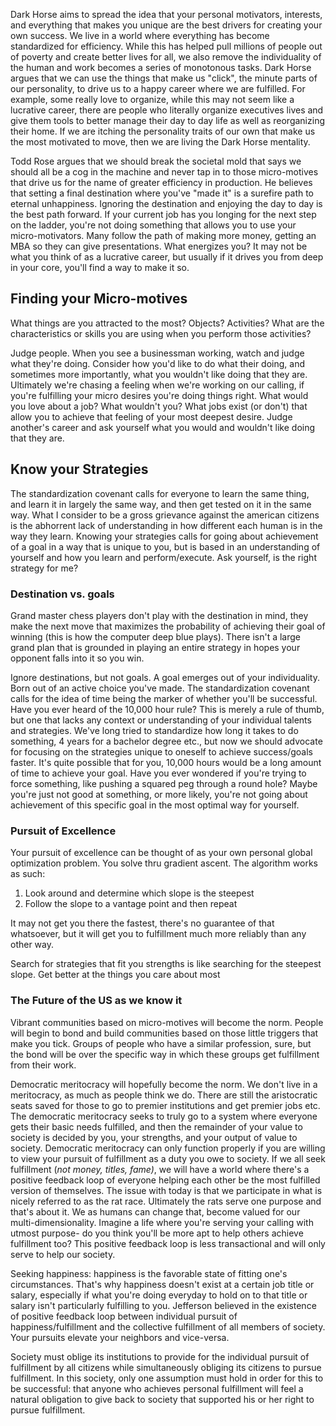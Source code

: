 Dark Horse aims to spread the idea that your personal motivators, interests, and everything that makes you unique are the best drivers for creating your own success. We live in a world where everything has become standardized for efficiency. While this has helped pull millions of people out of poverty and create better lives for all, we also remove the individuality of the human and work becomes a series of monotonous tasks. Dark Horse argues that we can use the things that make us "click", the minute parts of our personality, to drive us to a happy career where we are fulfilled. For example, some really love to organize, while this may not seem like a lucrative career, there are people who literally organize executives lives and give them tools to better manage their day to day life as well as reorganizing their home. If we are itching the personality traits of our own that make us the most motivated to move, then we are living the Dark Horse mentality.

Todd Rose argues that we should break the societal mold that says we should all be a cog in the machine and never tap in to those micro-motives that drive us for the name of greater efficiency in production. He believes that setting a final destination where you've "made it" is a surefire path to eternal unhappiness. Ignoring the destination and enjoying the day to day is the best path forward. If your current job has you longing for the next step on the ladder, you're not doing something that allows you to use your micro-motivators. Many follow the path of making more money, getting an MBA so they can give presentations. What energizes you? It may not be what you think of as a lucrative career, but usually if it drives you from deep in your core, you'll find a way to make it so.

## Finding your Micro-motives

What things are you attracted to the most? Objects? Activities? What are the characteristics or skills you are using when you perform those activities?

Judge people. When you see a businessman working, watch and judge what they're doing. Consider how you'd like to do what their doing, and sometimes more importantly, what you wouldn't like doing that they are. Ultimately we're chasing a feeling when we're working on our calling, if you're fulfilling your micro desires you're doing things right. What would you love about a job? What wouldn't you? What jobs exist (or don't) that allow you to achieve that feeling of your most deepest desire. Judge another's career and ask yourself what you would and wouldn't like doing that they are.

## Know your Strategies

The standardization covenant calls for everyone to learn the same thing, and learn it in largely the same way, and then get tested on it in the same way. What I consider to be a gross grievance against the american citizens is the abhorrent lack of understanding in how different each human is in the way they learn. Knowing your strategies calls for going about achievement of a goal in a way that is unique to you, but is based in an understanding of yourself and how you learn and perform/execute. Ask yourself, is the right strategy for me?

### Destination vs. goals

Grand master chess players don't play with the destination in mind, they make the next move that maximizes the probability of achieving their goal of winning (this is how the computer deep blue plays). There isn't a large grand plan that is grounded in playing an entire strategy in hopes your opponent falls into it so you win.

Ignore destinations, but not goals. A goal emerges out of your individuality. Born out of an active choice you've made. The standardization covenant calls for the idea of time being the marker of whether you'll be successful. Have you ever heard of the 10,000 hour rule? This is merely a rule of thumb, but one that lacks any context or understanding of your individual talents and strategies. We've long tried to standardize how long it takes to do something, 4 years for a bachelor degree etc., but now we should advocate for focusing on the strategies unique to oneself to achieve success/goals faster. It's quite possible that for you, 10,000 hours would be a long amount of time to achieve your goal. Have you ever wondered if you're trying to force something, like pushing a squared peg through a round hole? Maybe you're just not good at something, or more likely, you're not going about achievement of this specific goal in the most optimal way for yourself.

### Pursuit of Excellence

Your pursuit of excellence can be thought of as your own personal global optimization problem. You solve thru gradient ascent. The algorithm works as such:

1. Look around and determine which slope is the steepest
2. Follow the slope to a vantage point and then repeat

It may not get you there the fastest, there's no guarantee of that whatsoever, but it will get you to fulfillment much more reliably than any other way.

Search for strategies that fit you strengths is like searching for the steepest slope. Get better at the things you care about most

### The Future of the US as we know it

Vibrant communities based on micro-motives will become the norm. People will begin to bond and build communities based on those little triggers that make you tick. Groups of people who have a similar profession, sure, but the bond will be over the specific way in which these groups get fulfillment from their work.

Democratic meritocracy will hopefully become the norm. We don't live in a meritocracy, as much as people think we do. There are still the aristocratic seats saved for those to go to premier institutions and get premier jobs etc. The democratic meritocracy seeks to truly go to a system where everyone gets their basic needs fulfilled, and then the remainder of your value to society is decided by you, your strengths, and your output of value to society. Democratic meritocracy can only function properly if you are willing to view your pursuit of fulfillment as a duty you owe to society. If we all seek fulfillment (_not money, titles, fame)_, we will have a world where there's a positive feedback loop of everyone helping each other be the most fulfilled version of themselves. The issue with today is that we participate in what is nicely referred to as the rat race. Ultimately the rats serve one purpose and that's about it. We as humans can change that, become valued for our multi-dimensionality. Imagine a life where you're serving your calling with utmost purpose- do you think you'll be more apt to help others achieve fulfillment too? This positive feedback loop is less transactional and will only serve to help our society.

Seeking happiness: happiness is the favorable state of fitting one's circumstances. That's why happiness doesn't exist at a certain job title or salary, especially if what you're doing everyday to hold on to that title or salary isn't particularly fulfilling to you. Jefferson believed in the existence of positive feedback loop between individual pursuit of happiness/fulfillment and the collective fulfillment of all members of society. Your pursuits elevate your neighbors and vice-versa.

Society must oblige its institutions to provide for the individual pursuit of fulfillment by all citizens while simultaneously obliging its citizens to pursue fulfillment. In this society, only one assumption must hold in order for this to be successful: that anyone who achieves personal fulfillment will feel a natural obligation to give back to society that supported his or her right to pursue fulfillment.